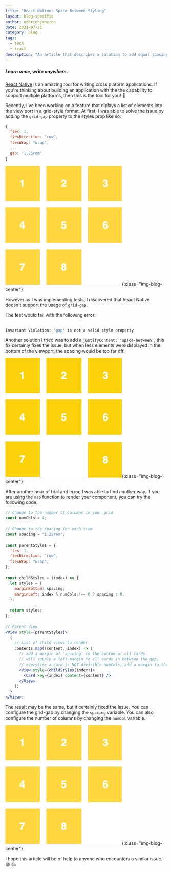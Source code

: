 ```yaml
---
title: "React Native: Space Between Styling"
layout: blog-specific
author: eddrichjanzzen
date: 2021-07-31
category: blog
tags:
  - tech
  - react
description: "An article that describes a solution to add equal spacing between views using React Native Styling."
---
```


##### Learn once, write anywhere.

[React Native](https://reactnative.dev/) is an amazing tool for writing cross plaform applications. If you're thinking about building an application with the the capability to support multiple platforms, then this is the tool for you! :raised_hands:

Recently, I've been working on a feature that diplays a list of elements into the view port in a grid-style format. At first, I was able to solve the issue by adding the `grid-gap` property to the styles prop like so:

```js
{
  flex: 1,
  flexDirection: "row",
  flexWrap: "wrap",
  ...
  gap: '1.25rem'
}
```

![grid-gap](/assets/images/blog/reactnative-spacebetween/grid-spaced.png){:class="img-blog-center"}

However as I was implementing tests, I discovered that React Native doesn't support the usage of `grid-gap`.

The test would fail with the following error:

```bash

Invariant Violation: "gap" is not a valid style property.

```

Another solution I tried was to add a `justifyContent: 'space-between'`, this fix certainly fixes the issue, but when less elements were displayed in the bottom of the viewport, the spacing would be too far off.

![grid-gap](/assets/images/blog/reactnative-spacebetween/grid-spaced-space-between.png){:class="img-blog-center"}

After another hour of trial and error, I was able to find another way. If you are using the `map` function to render your component, you can try the following code:

```jsx
// Change to the number of columns in your grid
const numCols = 4;

// Change to the spacing for each item
const spacing = "1.25rem";

const parentStyles = {
  flex: 1,
  flexDirection: "row",
  flexWrap: "wrap",
};

const childStyles = (index) => {
  let styles = {
    marginBottom: spacing,
    marginLeft: index % numCols !== 0 ? spacing : 0,
  };

  return styles;
};

// Parent View
<View style={parentStyles}>
  {
    // List of child views to render
    contents.map((content, index) => (
      // add a margin of 'spacing' to the bottom of all cards
      // will supply a left-margin to all cards in between the gap,
      // everytime a card is NOT divisible numCols, add a margin to the left
      <View style={childStyles(index)}>
        <Card key={index} content={content} />
      </View>
    ))
  }
</View>;
```

The result may be the same, but it certainly fixed the issue. You can configure the grid-gap by changing the `spacing` variable. You can also configure the number of columns by changing the `numCol` variable.

![grid-gap](/assets/images/blog/reactnative-spacebetween/grid-spaced.png){:class="img-blog-center"}

I hope this article will be of help to anyone who encounters a similar issue. :smile: :thumbsup:
